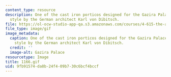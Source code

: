 ```yaml
---
content_type: resource
description: One of the cast iron porticos designed for the Gazira Palace in Neo-Moorish
  style by the German architect Karl von Dibitsch.
file: https://ol-ocw-studio-app-qa.s3.amazonaws.com/courses/4-615-the-architecture-of-cairo-spring-2002/9fb91574da8b24f409b730c6bcf4bccf_1166.gif
file_type: image/gif
image_metadata:
  caption: One of the cast iron porticos designed for the Gazira Palace in Neo-Moorish
    style by the German architect Karl von Dibitsch.
  credit: ''
  image-alt: Gazira Palace
resourcetype: Image
title: 1166.gif
uid: 9fb91574-da8b-24f4-09b7-30c6bcf4bccf
---
```

